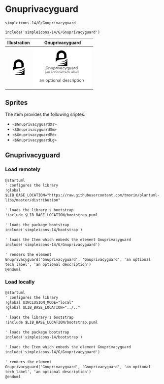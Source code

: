 # Gnuprivacyguard


```text
simpleicons-14/G/Gnuprivacyguard
```

```text
include('simpleicons-14/G/Gnuprivacyguard')
```



| Illustration | Gnuprivacyguard |
| :---: | :---: |
| ![illustration for Illustration](../../simpleicons-14/G/Gnuprivacyguard.png) | ![illustration for Gnuprivacyguard](../../simpleicons-14/G/Gnuprivacyguard.Local.png) |



## Sprites
The item provides the following sriptes:

- `<$GnuprivacyguardXs>`
- `<$GnuprivacyguardSm>`
- `<$GnuprivacyguardMd>`
- `<$GnuprivacyguardLg>`





## Gnuprivacyguard

### Load remotely
```plantuml
@startuml
' configures the library
!global $LIB_BASE_LOCATION="https://raw.githubusercontent.com/tmorin/plantuml-libs/master/distribution"

' loads the library's bootstrap
!include $LIB_BASE_LOCATION/bootstrap.puml

' loads the package bootstrap
include('simpleicons-14/bootstrap')

' loads the Item which embeds the element Gnuprivacyguard
include('simpleicons-14/G/Gnuprivacyguard')

' renders the element
Gnuprivacyguard('Gnuprivacyguard', 'Gnuprivacyguard', 'an optional tech label', 'an optional description')
@enduml
```

### Load locally
```plantuml
@startuml
' configures the library
!global $INCLUSION_MODE="local"
!global $LIB_BASE_LOCATION="../.."

' loads the library's bootstrap
!include $LIB_BASE_LOCATION/bootstrap.puml

' loads the package bootstrap
include('simpleicons-14/bootstrap')

' loads the Item which embeds the element Gnuprivacyguard
include('simpleicons-14/G/Gnuprivacyguard')

' renders the element
Gnuprivacyguard('Gnuprivacyguard', 'Gnuprivacyguard', 'an optional tech label', 'an optional description')
@enduml
```

